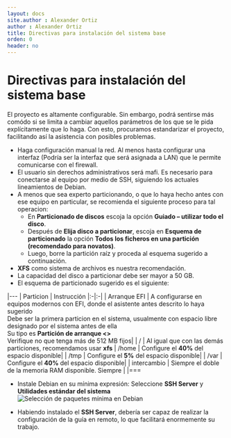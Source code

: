 ```yaml
---
layout: docs
site.author : Alexander Ortiz
author : Alexander Ortiz
title: Directivas para instalación del sistema base
orden: 0
header: no
---
```


# Directivas para instalación del sistema base

El proyecto es altamente configurable. Sin embargo, podrá sentirse más comódo si se limita a cambiar aquellos parámetros de los que se le pida explícitamente que lo haga. Con esto, procuramos estandarizar el proyecto, facilitando así la asistencia con posibles problemas.

* Haga configuración manual la red. Al menos hasta configurar una interfaz (Podría ser la interfaz que será asignada a LAN) que le permite comunicarse con el firewall.
* El usuario sin derechos administrativos será mafi. Es necesario para conectarse al equipo por medio de SSH, siguiendo los actuales lineamientos de Debian.  
* A menos que sea experto particionando, o que lo haya hecho antes con ese equipo en particular, se recomienda el siguiente proceso para tal operacion:
  * En **Particionado de discos** escoja la opción **Guiado – utilizar todo el disco**.
  * Después de **Elija disco a particionar**, escoja en **Esquema de particionado** la opción **Todos los ficheros en una partición (recomendado para novatos)**.    
  * Luego, borre la partición raíz y proceda al esquema sugerido a continuación.
* **XFS** como sistema de archivos es nuestra recomendación.
* La capacidad del disco a particionar debe ser mayor a 50 GB.   
* El esquema de particionado sugerido es el siguiente:

|---
| Particion | Instrucción
|:-|:-|
| Arranque EFI  | A configurarse en equipos modernos con EFI, donde el asistente antes descrito lo haya sugerido<br>Debe ser la primera particion en el sistema, usualmente con espacio libre designado por el sistema antes de ella<br>Su tipo es **Partición de arranque <<EFI>>**<br>Verifique no que tenga más de 512 MB fijos| 
| /             | Al igual que con las demás particiones, recomendamos usar **xfs**
| /home         | Configure el **40%** del espacio disponible|
| /tmp          | Configure el **5%** del espacio disponible|
| /var          | Configure el **40%** del espacio disponible|
| intercambio   | Siempre el doble de la memoria RAM disponible. Siempre |
|===

* Instale Debian en su mínima expresión: Seleccione **SSH Server** y **Utilidades estándar del sistema**
![Selección de paquetes mínima en Debian]({{site.urlimg}}/Debian_seleccion_paquetes_minimo.png)

* Habiendo instalado el **SSH Server**, debería ser capaz de realizar la configuración de la guía en remoto, lo que facilitará enormemente su trabajo.
